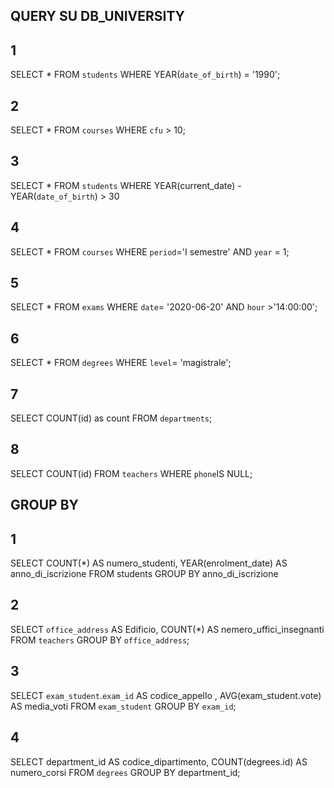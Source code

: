 ## QUERY SU DB_UNIVERSITY

## 1
<!-- Selezionare tutti gli studenti nati nel 1990 (160) -->
SELECT *
FROM `students`
WHERE YEAR(`date_of_birth`) = '1990';

## 2
<!-- Selezionare tutti i corsi che valgono più di 10 crediti (479) -->
SELECT *
FROM `courses`
WHERE `cfu` > 10;

## 3
<!-- Selezionare tutti gli studenti che hanno più di 30 anni -->
SELECT *
FROM `students`
WHERE YEAR(current_date) - YEAR(`date_of_birth`) > 30

## 4
<!-- Selezionare tutti i corsi del primo semestre del primo anno di un qualsiasi corso di
laurea (286) -->
SELECT *
FROM `courses`
WHERE `period`='I semestre' AND `year` = 1; 

## 5
<!-- Selezionare tutti gli appelli d'esame che avvengono nel pomeriggio (dopo le 14) del
20/06/2020 (21) -->
SELECT *
FROM `exams`
WHERE `date`= '2020-06-20' AND `hour` >'14:00:00';

## 6
<!-- Selezionare tutti i corsi di laurea magistrale (38) -->
SELECT *
FROM `degrees`
WHERE `level`= 'magistrale';

## 7
<!-- Da quanti dipartimenti è composta l'università? (12) -->
SELECT COUNT(id) as count FROM `departments`;

## 8
<!-- Quanti sono gli insegnanti che non hanno un numero di telefono? (50) -->
SELECT COUNT(id)
FROM `teachers`
WHERE `phone`IS NULL;


## GROUP BY

## 1
<!-- Contare quanti iscritti ci sono stati ogni anno -->
SELECT COUNT(*) AS numero_studenti, YEAR(enrolment_date) AS anno_di_iscrizione FROM students GROUP BY anno_di_iscrizione

## 2
<!-- Contare gli insegnanti che hanno l'ufficio nello stesso edificio -->
SELECT `office_address` AS Edificio, COUNT(*) AS nemero_uffici_insegnanti
FROM `teachers`
GROUP BY `office_address`;

## 3
<!-- Calcolare la media dei voti di ogni appello d'esame -->
SELECT `exam_student`.`exam_id` AS codice_appello , AVG(exam_student.vote) AS media_voti
FROM `exam_student` 
GROUP BY `exam_id`;

## 4
<!-- Contare quanti corsi di laurea ci sono per ogni dipartimento -->
SELECT department_id AS codice_dipartimento, COUNT(degrees.id) AS numero_corsi FROM `degrees` GROUP BY department_id;





 

